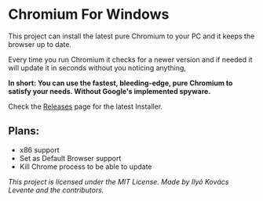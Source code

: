 # Chromium For Windows
This project can install the latest pure Chromium to your PC and it keeps the browser up to date.

Every time you run Chromium it checks for a newer version and if needed it will update it in seconds without you noticing anything,

**In short: You can use the fastest, bleeding-edge, pure Chromium to satisfy your needs. Without Google's implemented spyware.**

Check the [Releases](https://github.com/iklevente/ChromiumForWindows/releases) page for the latest Installer.

## Plans:

 - x86 support
 - Set as Default Browser support
 - Kill Chrome process to be able to update


*This project is licensed under the MIT License. Made by Ilyó Kovács Levente and the contributors.*
